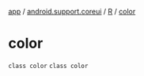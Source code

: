[app](../../../index.md) / [android.support.coreui](../../index.md) / [R](../index.md) / [color](./index.md)

# color

`class color`
`class color`